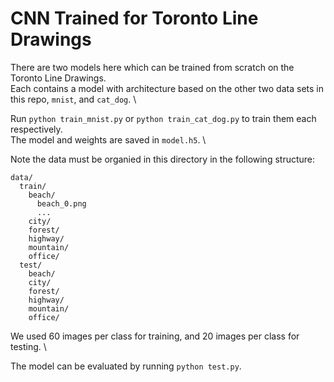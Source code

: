 # CNN Trained for Toronto Line Drawings
There are two models here which can be trained from scratch on the Toronto Line Drawings. \
Each contains a model with architecture based on the other two data sets in this repo, `mnist`, and `cat_dog`. \

Run `python train_mnist.py` or `python train_cat_dog.py` to train them each respectively. \
The model and weights are saved in `model.h5`. \

Note the data must be organied in this directory in the following structure:
```
data/
  train/
    beach/
      beach_0.png
      ...
    city/
    forest/
    highway/
    mountain/
    office/
  test/
    beach/
    city/
    forest/
    highway/
    mountain/
    office/
```
We used 60 images per class for training, and 20 images per class for testing. \

The model can be evaluated by running `python test.py`.
